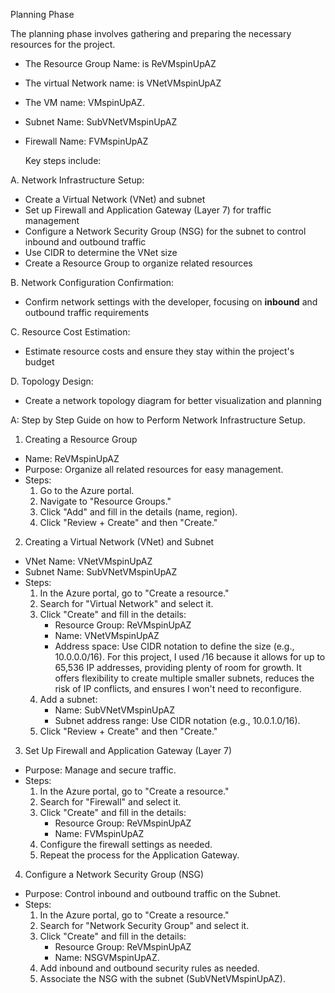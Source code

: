 Planning Phase

The planning phase involves gathering and preparing the necessary resources for the project. 
- The Resource Group Name: is ReVMspinUpAZ
- The virtual Network name: is VNetVMspinUpAZ
-  The VM name: VMspinUpAZ.
-  Subnet Name: SubVNetVMspinUpAZ
-  Firewall Name:  FVMspinUpAZ

     Key steps include:

A. Network Infrastructure Setup:
   - Create a Virtual Network (VNet) and subnet  
   - Set up Firewall and Application Gateway (Layer 7) for traffic management  
   - Configure a Network Security Group (NSG) for the subnet to control inbound and outbound traffic  
   - Use CIDR to determine the VNet size  
   - Create a Resource Group to organize related resources  

B. Network Configuration Confirmation:  
   - Confirm network settings with the developer, focusing on **inbound** and outbound traffic requirements

C. Resource Cost Estimation:  
   - Estimate resource costs and ensure they stay within the project's budget

D. Topology Design:  
   - Create a network topology diagram for better visualization and planning


A: Step by Step Guide on how to Perform Network Infrastructure Setup.
     
 1. Creating a Resource Group
- Name: ReVMspinUpAZ
- Purpose: Organize all related resources for easy management.
- Steps: 
  1. Go to the Azure portal.
  2. Navigate to "Resource Groups."
  3. Click "Add" and fill in the details (name, region).
  4. Click "Review + Create" and then "Create."

 2. Creating a Virtual Network (VNet) and Subnet
- VNet Name: VNetVMspinUpAZ
- Subnet Name: SubVNetVMspinUpAZ
- Steps:
  1. In the Azure portal, go to "Create a resource."
  2. Search for "Virtual Network" and select it.
  3. Click "Create" and fill in the details:
     - Resource Group: ReVMspinUpAZ
     - Name: VNetVMspinUpAZ
     - Address space: Use CIDR notation to define the size (e.g., 10.0.0.0/16). For this project, I used /16 because it allows for up to 65,536 IP addresses, providing plenty of room for growth. It offers flexibility to create multiple smaller subnets, reduces the risk of IP conflicts, and ensures I won't need to reconfigure.
  4. Add a subnet:
     - Name: SubVNetVMspinUpAZ
     - Subnet address range: Use CIDR notation (e.g., 10.0.1.0/16).
  5. Click "Review + Create" and then "Create."

 3. Set Up Firewall and Application Gateway (Layer 7)
- Purpose: Manage and secure traffic.
- Steps:
  1. In the Azure portal, go to "Create a resource."
  2. Search for "Firewall" and select it.
  3. Click "Create" and fill in the details:
     - Resource Group: ReVMspinUpAZ
     - Name: FVMspinUpAZ
  4. Configure the firewall settings as needed.
  5. Repeat the process for the Application Gateway.

 4. Configure a Network Security Group (NSG)
- Purpose: Control inbound and outbound traffic on the Subnet.
- Steps:
  1. In the Azure portal, go to "Create a resource."
  2. Search for "Network Security Group" and select it.
  3. Click "Create" and fill in the details:
     - Resource Group: ReVMspinUpAZ
     - Name:  NSGVMspinUpAZ.
  4. Add inbound and outbound security rules as needed.
  5. Associate the NSG with the subnet (SubVNetVMspinUpAZ).


